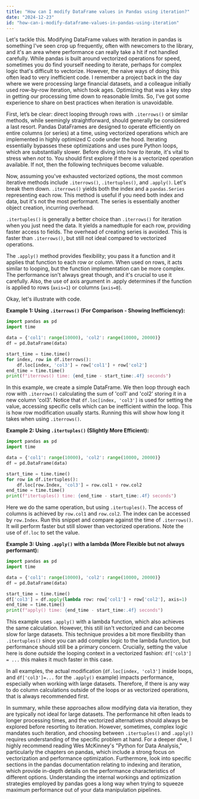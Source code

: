 ```yaml
---
title: "How can I modify DataFrame values in Pandas using iteration?"
date: "2024-12-23"
id: "how-can-i-modify-dataframe-values-in-pandas-using-iteration"
---
```


Let's tackle this. Modifying DataFrame values with iteration in pandas is something I've seen crop up frequently, often with newcomers to the library, and it's an area where performance can really take a hit if not handled carefully. While pandas is built around vectorized operations for speed, sometimes you do find yourself needing to iterate, perhaps for complex logic that's difficult to vectorize. However, the naive ways of doing this often lead to very inefficient code. I remember a project back in the day where we were processing large financial datasets, and a colleague initially used row-by-row iteration, which took ages. Optimizing that was a key step in getting our processing time down to reasonable limits. So, I've got some experience to share on best practices when iteration is unavoidable.

First, let’s be clear: direct looping through rows with `.iterrows()` or similar methods, while seemingly straightforward, should generally be considered a last resort. Pandas DataFrames are designed to operate efficiently on entire columns (or series) at a time, using vectorized operations which are implemented in highly optimized C code under the hood. Iterating essentially bypasses these optimizations and uses pure Python loops, which are substantially slower. Before diving into how *to* iterate, it's vital to stress when *not* to. You should first explore if there is a vectorized operation available. If not, then the following techniques become valuable.

Now, assuming you've exhausted vectorized options, the most common iterative methods include `.iterrows()`, `.itertuples()`, and `.apply()`. Let's break them down. `.iterrows()` yields both the index and a `pandas.Series` representing each row. This method is useful if you need both index and data, but it's not the most performant. The series is essentially another object creation, incurring overhead.

`.itertuples()` is generally a better choice than `.iterrows()` for iteration when you just need the data. It yields a namedtuple for each row, providing faster access to fields. The overhead of creating series is avoided. This is faster than `.iterrows()`, but still not ideal compared to vectorized operations.

The `.apply()` method provides flexibility; you pass it a function and it applies that function to each row or column. When used on rows, it acts similar to looping, but the function implementation can be more complex. The performance isn't always great though, and it's crucial to use it carefully. Also, the use of axis argument in .apply determines if the function is applied to rows (`axis=1`) or columns (`axis=0`).

Okay, let's illustrate with code.

**Example 1: Using `.iterrows()` (For Comparison - Showing Inefficiency):**

```python
import pandas as pd
import time

data = {'col1': range(10000), 'col2': range(10000, 20000)}
df = pd.DataFrame(data)

start_time = time.time()
for index, row in df.iterrows():
    df.loc[index, 'col3'] = row['col1'] + row['col2']
end_time = time.time()
print(f"iterrows() time: {end_time - start_time:.4f} seconds")
```

In this example, we create a simple DataFrame. We then loop through each row with `.iterrows()` calculating the sum of 'col1' and 'col2' storing it in a new column 'col3'. Notice that `df.loc[index, 'col3']` is used for setting the value, accessing specific cells which can be inefficient within the loop. This is how row modification usually starts. Running this will show how long it takes when using `.iterrows()`.

**Example 2: Using `.itertuples()` (Slightly More Efficient):**

```python
import pandas as pd
import time

data = {'col1': range(10000), 'col2': range(10000, 20000)}
df = pd.DataFrame(data)

start_time = time.time()
for row in df.itertuples():
    df.loc[row.Index, 'col3'] = row.col1 + row.col2
end_time = time.time()
print(f"itertuples() time: {end_time - start_time:.4f} seconds")
```

Here we do the same operation, but using `.itertuples()`. The access of columns is achieved by `row.col1` and `row.col2`. The index can be accessed by `row.Index`. Run this snippet and compare against the time of `.iterrows()`. It will perform faster but still slower than vectorized operations. Note the use of `df.loc` to set the value.

**Example 3: Using `.apply()` with a lambda (More Flexible but not always performant):**

```python
import pandas as pd
import time

data = {'col1': range(10000), 'col2': range(10000, 20000)}
df = pd.DataFrame(data)

start_time = time.time()
df['col3'] = df.apply(lambda row: row['col1'] + row['col2'], axis=1)
end_time = time.time()
print(f"apply() time: {end_time - start_time:.4f} seconds")
```

This example uses `.apply()` with a lambda function, which also achieves the same calculation. However, this still isn't vectorized and can become slow for large datasets. This technique provides a bit more flexibility than `.itertuples()` since you can add complex logic to the lambda function, but performance should still be a primary concern. Crucially, setting the value here is done *outside* the looping context in a vectorized fashion: `df['col3'] = ...` this makes it much faster in this case.

In all examples, the actual modification (`df.loc[index, 'col3']` inside loops, and `df['col3']=...` for the `.apply()` example) impacts performance, especially when working with large datasets. Therefore, if there is any way to do column calculations outside of the loops or as vectorized operations, that is always recommended first.

In summary, while these approaches allow modifying data via iteration, they are typically not ideal for large datasets. The performance hit often leads to longer processing times, and the vectorized alternatives should always be explored before resorting to iteration. However, sometimes, complex logic mandates such iteration, and choosing between `.itertuples()` and `.apply()` requires understanding of the specific problem at hand. For a deeper dive, I highly recommend reading Wes McKinney's "Python for Data Analysis," particularly the chapters on pandas, which include a strong focus on vectorization and performance optimization. Furthermore, look into specific sections in the pandas documentation relating to indexing and iteration, which provide in-depth details on the performance characteristics of different options. Understanding the internal workings and optimization strategies employed by pandas goes a long way when trying to squeeze maximum performance out of your data manipulation pipelines.

